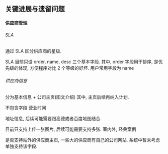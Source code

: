 ## 关键进展与遗留问题


#### 供应商管理

###### SLA

通过 SLA 区分供应商的星级.

SLA 目前只设 order, name, desc 三个基本字段.
其中, order 字段用于排序, 是优先级的体现, 方便程序对比 2 个等级的好坏.
用户常用字段为 name

###### 供应商信息

分为基本信息 + 公司主页(图文介绍)
其中, 主页后续再纳入计划.

不包含字段 营业时间

地址信息, 后续可能需要跟高德或者百度地图结合.

目前只支持上传一张图片, 后续可能需要支持多张. 室内外, 经典案例

是否支持站外的供应商主页, 一些大的供应商有自己的公司网站. 系统中暂未考虑单独支持该字段.
